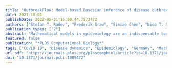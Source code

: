 ```yaml
---
title: "OutbreakFlow: Model-based Bayesian inference of disease outbreak dynamics with invertible neural networks and its application to the COVID-19 pandemics in Germany"
date: 2021-10-01
publishDate: 2022-05-31T16:00:44.757347Z
authors: ["Stefan T. Radev", "Frederik Graw", "Simiao Chen", "Nico T. Mutters", "Vanessa M. Eichel", "Till Bärnighausen", "Ullrich Köthe"]
publication_types: ["2"]
abstract: "Mathematical models in epidemiology are an indispensable tool to determine the dynamics and important characteristics of infectious diseases. Apart from their scientific merit, these models are often used to inform political decisions and interventional measures during an ongoing outbreak. However, reliably inferring the epidemical dynamics by connecting complex models to real data is still hard and requires either laborious manual parameter fitting or expensive optimization methods which have to be repeated from scratch for every application of a given model. In this work, we address this problem with a novel combination of epidemiological modeling with specialized neural networks. Our approach entails two computational phases: In an initial training phase, a mathematical model describing the epidemic is used as a coach for a neural network, which acquires global knowledge about the full range of possible disease dynamics. In the subsequent inference phase, the trained neural network processes the observed data of an actual outbreak and infers the parameters of the model in order to realistically reproduce the observed dynamics and reliably predict future progression. With its flexible framework, our simulation-based approach is applicable to a variety of epidemiological models. Moreover, since our method is fully Bayesian, it is designed to incorporate all available prior knowledge about plausible parameter values and returns complete joint posterior distributions over these parameters. Application of our method to the early Covid-19 outbreak phase in Germany demonstrates that we are able to obtain reliable probabilistic estimates for important disease characteristics, such as generation time, fraction of undetected infections, likelihood of transmission before symptom onset, and reporting delays using a very moderate amount of real-world observations."
featured: false
publication: "*PLOS Computational Biology*"
tags: ["COVID 19", "Disease dynamics", "Epidemiology", "Germany", "Machine learning", "Network analysis", "Neural networks", "Pandemics"]
url_pdf: "https://journals.plos.org/ploscompbiol/article?id=10.1371/journal.pcbi.1009472"
doi: "10.1371/journal.pcbi.1009472"
---
```


